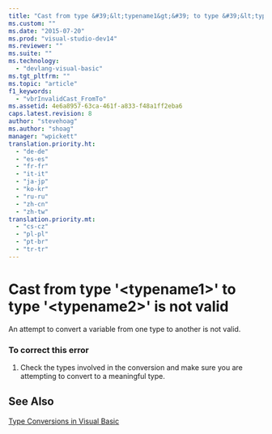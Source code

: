 ```yaml
---
title: "Cast from type &#39;&lt;typename1&gt;&#39; to type &#39;&lt;typename2&gt;&#39; is not valid | Microsoft Docs"
ms.custom: ""
ms.date: "2015-07-20"
ms.prod: "visual-studio-dev14"
ms.reviewer: ""
ms.suite: ""
ms.technology: 
  - "devlang-visual-basic"
ms.tgt_pltfrm: ""
ms.topic: "article"
f1_keywords: 
  - "vbrInvalidCast_FromTo"
ms.assetid: 4e6a8957-63ca-461f-a833-f48a1ff2eba6
caps.latest.revision: 8
author: "stevehoag"
ms.author: "shoag"
manager: "wpickett"
translation.priority.ht: 
  - "de-de"
  - "es-es"
  - "fr-fr"
  - "it-it"
  - "ja-jp"
  - "ko-kr"
  - "ru-ru"
  - "zh-cn"
  - "zh-tw"
translation.priority.mt: 
  - "cs-cz"
  - "pl-pl"
  - "pt-br"
  - "tr-tr"
---
```

# Cast from type &#39;&lt;typename1&gt;&#39; to type &#39;&lt;typename2&gt;&#39; is not valid
An attempt to convert a variable from one type to another is not valid.  
  
### To correct this error  
  
1.  Check the types involved in the conversion and make sure you are attempting to convert to a meaningful type.  
  
## See Also  
 [Type Conversions in Visual Basic](/dotnet/visual-basic/programming-guide/language-features/data-types/type-conversions)